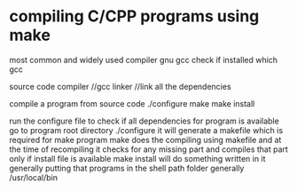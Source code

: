 # compiling C/CPP programs using make

most common and widely used compiler gnu gcc
check if installed 
which gcc

source code
compiler	//gcc 
linker		//link all the dependencies 

compile a program from source code
./configure
make
make install

run the configure file to check if all dependencies for program is available
go to program root directory
./configure
it will generate a makefile which is required for make program
make does the compiling using makefile and at the time of recompiling it checks for any missing part and 
compiles that part only
if install file is available 
make install will do something written in it
generally putting that programs in the shell path folder generally /usr/local/bin


